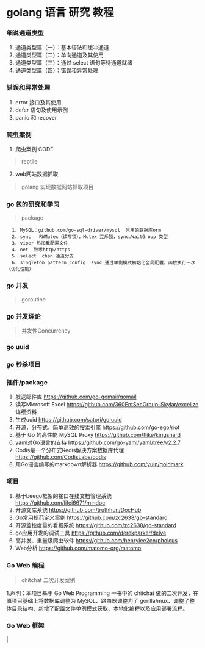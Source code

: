 
# golang  语言 研究 教程


### 细说通道类型

   1. 通道类型篇（一）：基本语法和缓冲通道
   2. 通道类型篇（二）：单向通道及其使用
   3. 通道类型篇（三）：通过 select 语句等待通道就绪
   4. 通道类型篇（四）：错误和异常处理

### 错误和异常处理

   1. error 接口及其使用
   2. defer 语句及使用示例
   3. panic 和 recover

### 爬虫案例 

 1. 爬虫案例 CODE 

   > reptile
  
 2. web网站数据抓取

   > golang 实现数据网站抓取项目

### go 包的研究和学习

   > package

      1. MySQL：github.com/go-sql-driver/mysql  常用的数据库orm
      2. sync   RWMutex（读写锁），Mutex 互斥锁，sync.WaitGroup 类型
      3. viper 热加载配置文件
      4. net  熟悉http/https
      5. select  chan 通道分支
      6. singleton_pattern_config  sync 通过单例模式初始化全局配置，函数执行一次（优化性能）

       
### go 并发 

   > goroutine

### go 并发理论

   > 并发性Concurrency

### go uuid

### go 秒杀项目

### 插件/package

 1. 发送邮件库 https://github.com/go-gomail/gomail
 2. 读写Microsoft Excel https://github.com/360EntSecGroup-Skylar/excelize 详细资料
 3. 生成uuid https://github.com/satori/go.uuid
 4. 开源，分布式，简单高效的搜索引擎 https://github.com/go-ego/riot
 5. 基于 Go 的高性能 MySQL Proxy https://github.com/flike/kingshard
 6. yaml对Go语言的支持 https://github.com/go-yaml/yaml/tree/v2.2.7
 7. Codis是一个分布式Redis解决方案数据库代理 https://github.com/CodisLabs/codis
 8. 用Go语言编写的markdown解析器 https://github.com/yuin/goldmark

### 项目

 1. 基于beego框架的接口在线文档管理系统 https://github.com/lifei6671/mindoc
 2. 开源文库系统 https://github.com/truthhun/DocHub
 3. Go常用规范定义案例 https://github.com/zc2638/go-standard
 4. 开源监控度量的看板系统 https://github.com/zc2638/go-standard
 5. go应用开发的调试工具 https://github.com/derekparker/delve
 6. 高并发、重量级爬虫软件 https://github.com/henrylee2cn/pholcus
 7. Web分析 https://github.com/matomo-org/matomo

### Go Web 编程

   > chitchat 二次开发案例

   1.声明：本项目基于 Go Web Programming 一书中的 chitchat 做的二次开发，在原项目基础上将数据库调整为 MySQL、路由器调整为了 gorilla/mux、调整了整体目录结构、新增了配置文件单例模式获取、本地化编程以及应用部署流程。   

### Go Web 框架

|

